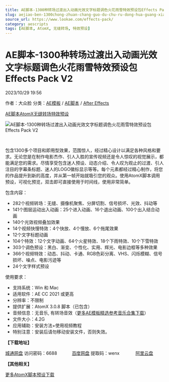 ```yaml
---
title: AE脚本-1300种转场过渡出入动画光效文字标题调色火花雨雪特效预设包Effects Pack V2
slug: aejiao-ben-1300chong-zhuan-chang-guo-du-chu-ru-dong-hua-guang-xiao-wen-zi-biao-ti-diao-se-huo-hua-yu-xue-te-xiao-yu-she-bao-effects-pack-v2
source_url: https://www.lookae.com/effects-pack/
category: aescripts
tags: [AE脚本, AtomX, 无缝转场, 特效预设]
---
```

# AE脚本-1300种转场过渡出入动画光效文字标题调色火花雨雪特效预设包Effects Pack V2

2023/10/29 19:56

作者：大众脸
分类：[AE模板](https://www.lookae.com/after-effects/other-after-effects/) / [AE脚本](https://www.lookae.com/after-effects/aescripts/) / [After Effects](https://www.lookae.com/after-effects/)

[AE脚本](https://www.lookae.com/tag/ae%e8%84%9a%e6%9c%ac/)[AtomX](https://www.lookae.com/tag/atomx/)[无缝转场](https://www.lookae.com/tag/%e6%97%a0%e7%bc%9d%e8%bd%ac%e5%9c%ba/)[特效预设](https://www.lookae.com/tag/%e7%89%b9%e6%95%88%e9%a2%84%e8%ae%be/)

![AE脚本-1300种转场过渡出入动画光效文字标题调色火花雨雪特效预设包Effects Pack V2](https://www.lookae.com/wp-content/uploads/2023/06/45891082.jpg "AE脚本-1300种转场过渡出入动画光效文字标题调色火花雨雪特效预设包Effects Pack V2-LookAE.com")

[﻿](https://cloud.video.taobao.com//play/u/705956171/p/1/e/6/t/1/413644222245.mp4)

包含1300多个项目和即用型效果，范围惊人，经过精心设计以满足各种风格和要求。无论您是在制作电影杰作、引人入胜的宣传视频还是令人惊叹的视觉展示，都能满足您的需求。尽情享受包含迷人预设、动态介绍、令人叹为观止的过渡、引人注目的字幕条标题、迷人的LOGO徽标显示等等。每个元素都经过精心制作，将您的作品提升到新的高度，并从第一帧开始就吸引您的观众。使用AtomX脚本调用预设，可视化预览，双击即可直接使用于时间线，使用非常简单。

包含内容：

* 282个视频转场：无缝、摄像机聚焦、分屏切割、信号损坏、光效、抖动等
* 141个图层运动出入动画：25个进入动画、16个退出动画、100个出入结合动画
* 140个光效视频叠加效果
* 14个视频快慢特效：4个快放、4个慢放、6个拖尾效果
* 12个文字标题动画
* 104个特效：12个文字动画、64个火星特效、18个下雨特效、10个下雪特效
* 303个调色预设：黑白、渐变、个性化、实用、辉光、电影边框等多种效果
* 366个视频特效：动态、抖动、卡通、RGB色彩分离、VHS、闪烁模糊、信号损坏、噪点、电影污迹等
* 24个文字样式预设

使用要求：

* 支持系统：Win 和 Mac
* 适用软件：AE CC 2021 或更高
* 分辨率：不限制
* 提供扩展：AtomX 3.0.8 脚本（已包含）
* 音频信息：无音乐, 有转场音效（[更多AE模板精选参考音乐合集下载](https://item.taobao.com/item.htm?spm=a1z10.1.w4004-2793089344.4.MUvxbV&id=37289930486)）
* 文件大小：4.2G
* 应用辅助：安装方法+使用视频教程
* 特别注意：安装后请勿移动安装文件，否则失效。

**【下载地址】**

[城通网盘](https://url70.ctfile.com/f/2827370-964580556-f11bfd?p=4431) 访问密码：6688            [百度网盘](https://pan.baidu.com/s/1fdiIidaQOjMEQXiiOhBzLQ?pwd=wenx) 提取码：wenx             [阿里云盘](https://www.aliyundrive.com/s/yaExSeVDzen)

**【其他相关】**

[更多AtomX脚本预设下载](https://www.lookae.com/tag/atomx/)
